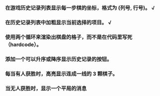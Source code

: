 ### 在游戏历史记录列表显示每一步棋的坐标，格式为 (列号, 行号)。 √
### 在历史记录列表中加粗显示当前选择的项目。 √
### 使用两个循环来渲染出棋盘的格子，而不是在代码里写死（hardcode）。
### 添加一个可以升序或降序显示历史记录的按钮。
### 每当有人获胜时，高亮显示连成一线的 3 颗棋子。
### 当无人获胜时，显示一个平局的消息